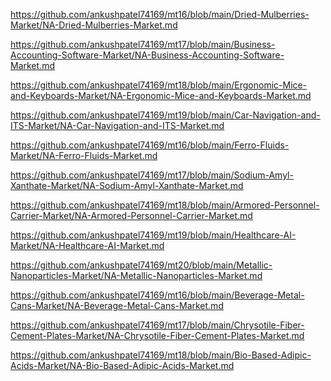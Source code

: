 <p><a href="https://github.com/ankushpatel74169/mt16/blob/main/Dried-Mulberries-Market/NA-Dried-Mulberries-Market.md">https://github.com/ankushpatel74169/mt16/blob/main/Dried-Mulberries-Market/NA-Dried-Mulberries-Market.md</a></p><p><a href="https://github.com/ankushpatel74169/mt17/blob/main/Business-Accounting-Software-Market/NA-Business-Accounting-Software-Market.md">https://github.com/ankushpatel74169/mt17/blob/main/Business-Accounting-Software-Market/NA-Business-Accounting-Software-Market.md</a></p><p><a href="https://github.com/ankushpatel74169/mt18/blob/main/Ergonomic-Mice-and-Keyboards-Market/NA-Ergonomic-Mice-and-Keyboards-Market.md">https://github.com/ankushpatel74169/mt18/blob/main/Ergonomic-Mice-and-Keyboards-Market/NA-Ergonomic-Mice-and-Keyboards-Market.md</a></p><p><a href="https://github.com/ankushpatel74169/mt19/blob/main/Car-Navigation-and-ITS-Market/NA-Car-Navigation-and-ITS-Market.md">https://github.com/ankushpatel74169/mt19/blob/main/Car-Navigation-and-ITS-Market/NA-Car-Navigation-and-ITS-Market.md</a></p><p><a href="https://github.com/ankushpatel74169/mt16/blob/main/Ferro-Fluids-Market/NA-Ferro-Fluids-Market.md">https://github.com/ankushpatel74169/mt16/blob/main/Ferro-Fluids-Market/NA-Ferro-Fluids-Market.md</a></p><p><a href="https://github.com/ankushpatel74169/mt17/blob/main/Sodium-Amyl-Xanthate-Market/NA-Sodium-Amyl-Xanthate-Market.md">https://github.com/ankushpatel74169/mt17/blob/main/Sodium-Amyl-Xanthate-Market/NA-Sodium-Amyl-Xanthate-Market.md</a></p><p><a href="https://github.com/ankushpatel74169/mt18/blob/main/Armored-Personnel-Carrier-Market/NA-Armored-Personnel-Carrier-Market.md">https://github.com/ankushpatel74169/mt18/blob/main/Armored-Personnel-Carrier-Market/NA-Armored-Personnel-Carrier-Market.md</a></p><p><a href="https://github.com/ankushpatel74169/mt19/blob/main/Healthcare-AI-Market/NA-Healthcare-AI-Market.md">https://github.com/ankushpatel74169/mt19/blob/main/Healthcare-AI-Market/NA-Healthcare-AI-Market.md</a></p><p><a href="https://github.com/ankushpatel74169/mt20/blob/main/Metallic-Nanoparticles-Market/NA-Metallic-Nanoparticles-Market.md">https://github.com/ankushpatel74169/mt20/blob/main/Metallic-Nanoparticles-Market/NA-Metallic-Nanoparticles-Market.md</a></p><p><a href="https://github.com/ankushpatel74169/mt16/blob/main/Beverage-Metal-Cans-Market/NA-Beverage-Metal-Cans-Market.md">https://github.com/ankushpatel74169/mt16/blob/main/Beverage-Metal-Cans-Market/NA-Beverage-Metal-Cans-Market.md</a></p><p><a href="https://github.com/ankushpatel74169/mt17/blob/main/Chrysotile-Fiber-Cement-Plates-Market/NA-Chrysotile-Fiber-Cement-Plates-Market.md">https://github.com/ankushpatel74169/mt17/blob/main/Chrysotile-Fiber-Cement-Plates-Market/NA-Chrysotile-Fiber-Cement-Plates-Market.md</a></p><p><a href="https://github.com/ankushpatel74169/mt18/blob/main/Bio-Based-Adipic-Acids-Market/NA-Bio-Based-Adipic-Acids-Market.md">https://github.com/ankushpatel74169/mt18/blob/main/Bio-Based-Adipic-Acids-Market/NA-Bio-Based-Adipic-Acids-Market.md</a></p>
